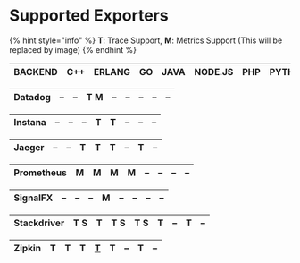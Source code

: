 # Supported Exporters

{% hint style="info" %}
**T**: Trace Support, **M**: Metrics Support \(This will be replaced by image\)
{% endhint %}



| **BACKEND** | **C++** | **ERLANG** | **GO** | **JAVA** | **NODE.JS** | **PHP** | **PYTHON** | **RUBY** |
| :--- | :--- | :--- | :--- | :--- | :--- | :--- | :--- | :--- |


| Datadog | – | – | T M | – | – | – | – | – |
| :--- | :--- | :--- | :--- | :--- | :--- | :--- | :--- | :--- |


| Instana | – | – | – | T | T | – | – | – |
| :--- | :--- | :--- | :--- | :--- | :--- | :--- | :--- | :--- |


| Jaeger | – | – | T | T | T | – | T | – |
| :--- | :--- | :--- | :--- | :--- | :--- | :--- | :--- | :--- |


| Prometheus | M | M | M | M | – | – | – | – |
| :--- | :--- | :--- | :--- | :--- | :--- | :--- | :--- | :--- |


| SignalFX | – | – | – | M | – | – | – | – |
| :--- | :--- | :--- | :--- | :--- | :--- | :--- | :--- | :--- |


| Stackdriver | T S | T | T S | T S | T | – | T | – |
| :--- | :--- | :--- | :--- | :--- | :--- | :--- | :--- | :--- |


| Zipkin | T | T | T | [T](java/zipkin.md) | T | – | T | – |
| :--- | :--- | :--- | :--- | :--- | :--- | :--- | :--- | :--- |


